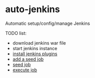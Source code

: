 # auto-jenkins

Automatic setup/config/manage Jenkins

TODO list:

* download jenkins war file
* start jenkins instance
* [install jenkins plugins](https://gist.github.com/rockiey/ed41c150e34da961b0627d9075eaddc1)
* [add a seed job](http://stackoverflow.com/questions/15909650/create-jobs-and-execute-them-in-jenkins-using-rest)
* [seed job](https://jcastellssala.com/2014/11/20/a-better-way-to-jenkins/)
* [execute job](http://stackoverflow.com/questions/15909650/create-jobs-and-execute-them-in-jenkins-using-rest)


